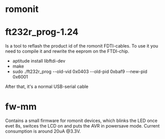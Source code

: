 # romonit

# ft232r_prog-1.24
Is a tool to reflash the product id of the romonit FDTI-cables. 
To use it you need to compile it and rewrite the eeprom on the FTDI-chip.

- aptitude install libftdi-dev
- make
- sudo ./ft232r_prog --old-vid 0x0403 --old-pid 0xbaf9 --new-pid 0x6001

After that, it's a normal USB-serial cable

# fw-mm
Contains a small firmware for romonit devices, which blinks the LED once 
evet 8s, switces the LCD on and puts the AVR in powersave mode. Current
consumption is around 20uA @3.3V.

